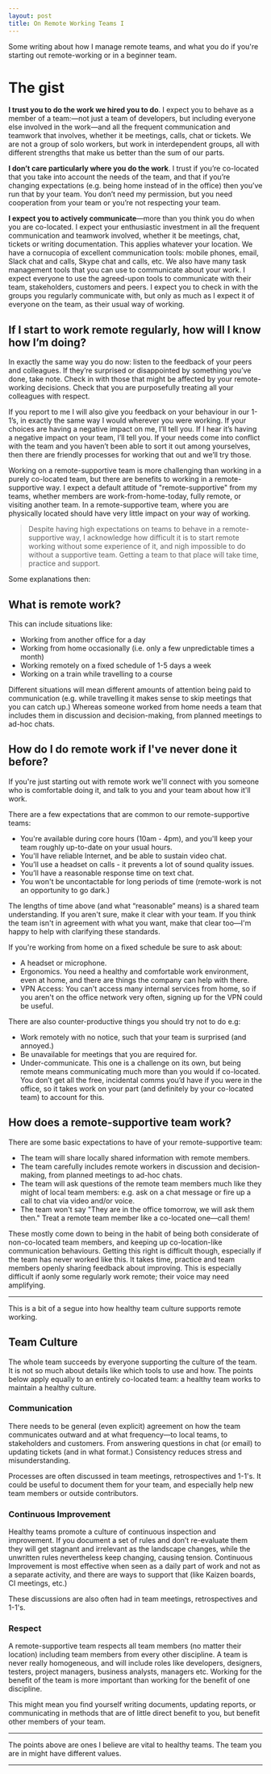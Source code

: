 ```yaml
---
layout: post
title: On Remote Working Teams I
---
```


Some writing about how I manage remote teams, and what you do if you're starting out remote-working or in a beginner team.

# The gist

**I trust you to do the work we hired you to do**. I expect you to behave as a member of a team:—not just a team of developers, but including everyone else involved in the work—and all the frequent communication and teamwork that involves, whether it be meetings, calls, chat or tickets. We are not a group of solo workers, but work in interdependent groups, all with different strengths that make us better than the sum of our parts.

**I don’t care particularly where you do the work**. I trust if you’re co-located that you take into account the needs of the team, and that if you’re changing expectations (e.g. being home instead of in the office) then you’ve run that by your team. You don’t need my permission, but you need cooperation from your team or you’re not respecting your team.

**I expect you to actively communicate**—more than you think you do when you are co-located. I expect your enthusiastic investment in all the frequent communication and teamwork involved, whether it be meetings, chat, tickets or writing documentation. This applies whatever your location. We have a cornucopia of excellent communication tools: mobile phones, email, Slack chat and calls, Skype chat and calls, etc. We also have many task management tools that you can use to communicate about your work. I expect everyone to use the agreed-upon tools to communicate with their team, stakeholders, customers and peers. I expect you to check in with the groups you regularly communicate with, but only as much as I expect it of everyone on the team, as their usual way of working.

## If I start to work remote regularly, how will I know how I’m doing?

In exactly the same way you do now: listen to the feedback of your peers and colleagues. If they’re surprised or disappointed by something you’ve done, take note. Check in with those that might be affected by your remote-working decisions. Check that you are purposefully treating all your colleagues with respect.

If you report to me I will also give you feedback on your behaviour in our 1-1’s, in exactly the same way I would wherever you were working. If your choices are having a negative impact on me, I’ll tell you. If I hear it’s having a negative impact on your team, I’ll tell you. If your needs come into conflict with the team and you haven’t been able to sort it out among yourselves, then there are friendly processes for working that out and we’ll try those.

Working on a remote-supportive team is more challenging than working in a purely co-located team, but there are benefits to working in a remote-supportive way. I expect a default attitude of "remote-supportive" from my teams, whether members are work-from-home-today, fully remote, or visiting another team. In a remote-supportive team, where you are physically located should have very little impact on your way of working.

>Despite having high expectations on teams to behave in a remote-supportive way, I acknowledge how difficult it is to start remote working without some experience of it, and nigh impossible to do without a supportive team.  Getting a team to that place will take time, practice and support.

Some explanations then:

## What is remote work?

This can include situations like:

* Working from another office for a day
* Working from home occasionally (i.e. only a few unpredictable times a month)
* Working remotely on a fixed schedule of 1-5 days a week
* Working on a train while travelling to a course

Different situations will mean different amounts of attention being paid to communication (e.g. while travelling it makes sense to skip meetings that you can catch up.) Whereas someone worked from home needs a team that includes them in discussion and decision-making, from planned meetings to ad-hoc chats.

## How do I do remote work if I've never done it before?

If you're just starting out with remote work we'll connect with you someone who is comfortable doing it, and talk to you and your team about how it'll work.

There are a few expectations that are common to our remote-supportive teams:

* You're available during core hours (10am - 4pm), and you'll keep your team roughly up-to-date on your usual hours.
* You'll have reliable Internet, and be able to sustain video chat.
* You’ll use a headset on calls - it prevents a lot of sound quality issues.
* You’ll have a reasonable response time on text chat.
* You won't be uncontactable for long periods of time (remote-work is not an opportunity to go dark.)

The lengths of time above (and what “reasonable” means) is a shared team understanding. If you aren't sure, make it clear with your team. If you think the team isn't in agreement with what you want, make that clear too—I'm happy to help with clarifying these standards.

If you're working from home on a fixed schedule be sure to ask about:

* A headset or microphone.
* Ergonomics. You need a healthy and comfortable work environment, even at home, and there are things the company can help with there.
* VPN Access: You can't access many internal services from home, so if you aren't on the office network very often, signing up for the VPN could be useful.

There are also counter-productive things you should try not to do e.g:

* Work remotely with no notice, such that your team is surprised (and annoyed.)
* Be unavailable for meetings that you are required for.
* Under-communicate. This one is a challenge on its own, but being remote means communicating much more than you would if co-located. You don’t get all the free, incidental comms you’d have if you were in the office, so it takes work on your part (and definitely by your co-located team) to account for this.

## How does a remote-supportive team work?

There are some basic expectations to have of your remote-supportive team:

* The team will share locally shared information with remote members.
* The team carefully includes remote workers in discussion and decision-making, from planned meetings to ad-hoc chats.
* The team will ask questions of the remote team members much like they might of local team members: e.g. ask on a chat message or fire up a call to chat via video and/or voice.
* The team won't say "They are in the office tomorrow, we will ask them then." Treat a remote team member like a co-located one—call them!

These mostly come down to being in the habit of being both considerate of non-co-located team members, and keeping up co-location-like communication behaviours. Getting this right is difficult though, especially if the team has never worked like this. It takes time, practice and team members openly sharing feedback about improving. This is especially difficult if aonly some regularly work remote; their voice may need amplifying.

---

This is a bit of a segue into how healthy team culture supports remote working.

## Team Culture

The whole team succeeds by everyone supporting the culture of the team. It is not so much about details like which tools to use and how. The points below apply equally to an entirely co-located team: a healthy team works to maintain a healthy culture.

### Communication

There needs to be general (even explicit) agreement on how the team communicates outward and at what frequency—to local teams, to stakeholders and customers. From answering questions in chat (or email) to updating tickets (and in what format.) Consistency reduces stress and misunderstanding.

Processes are often discussed in team meetings, retrospectives and 1-1's. It could be useful to document them for your team, and especially help new team members or outside contributors.

### Continuous Improvement

Healthy teams promote a culture of continuous inspection and improvement. If you document a set of rules and don’t re-evaluate them they will get stagnant and irrelevant as the landscape changes, while the unwritten rules nevertheless keep changing, causing tension. Continuous Improvement is most effective when seen as a daily part of work and not as a separate activity, and there are ways to support that (like Kaizen boards, CI meetings, etc.)

These discussions are also often had in team meetings, retrospectives and 1-1's.

### Respect

A remote-supportive team respects all team members (no matter their location) including team members from every other discipline. A team is never really homogeneous, and will include roles like developers, designers, testers, project managers, business analysts, managers etc. Working for the benefit of the team is more important than working for the benefit of one discipline.

This might mean you find yourself writing documents, updating reports, or communicating in methods that are of little direct benefit to you, but benefit other members of your team.

---

The points above are ones I believe are vital to healthy teams. The team you are in might have different values.

---